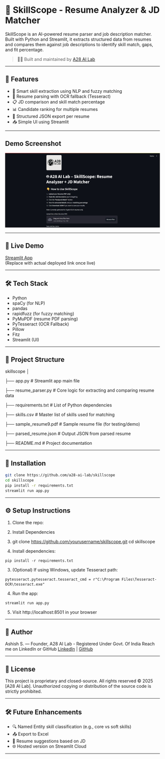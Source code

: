 # 📄 SkillScope - Resume Analyzer & JD Matcher

SkillScope is an AI-powered resume parser and job description matcher. Built with Python and Streamlit, it extracts structured data from resumes and compares them against job descriptions to identify skill match, gaps, and fit percentage.

> 👨‍💻 Built and maintained by [A28 AI Lab](https://github.com/a28-ai-lab)

---

## 🚀 Features

- 🧠 Smart skill extraction using NLP and fuzzy matching
- 📄 Resume parsing with OCR fallback (Tesseract)
- 📋 JD comparison and skill match percentage
- 📊 Candidate ranking for multiple resumes
- 🧾 Structured JSON export per resume
- 📥 Simple UI using Streamlit

---

## Demo Screenshot
![SkillScope UI](screenshot/SkillScope.jpeg)

---

## 🚀 Live Demo

[Streamlit App](https://share.streamlit.io/your-streamlit-url-here)  
(Replace with actual deployed link once live)

---

## 🛠 Tech Stack

- Python
- spaCy (for NLP)
- pandas
- rapidfuzz (for fuzzy matching)
- PyMuPDF (resume PDF parsing)
- PyTesseract (OCR Fallback)
- Pillow
- Fitz
- Streamlit (UI)

---
 
## 📂 Project Structure

skillscope 
│

├── app.py                  # Streamlit app main file

├── resume_parser.py        # Core logic for extracting and comparing resume data

├── requirements.txt        # List of Python dependencies

├── skills.csv              # Master list of skills used for matching

├── sample_resume9.pdf      # Sample resume file (for testing/demo)

├── parsed_resume.json      # Output JSON from parsed resume

├── README.md               # Project documentation

---

## 🔧 Installation

```bash
git clone https://github.com/a28-ai-lab/skillscope
cd skillscope
pip install -r requirements.txt
streamlit run app.py
```

---
## ⚙️ Setup Instructions

1. Clone the repo:
2.  Install Dependencies
3. git clone https://github.com/yourusername/skillscope.git cd skillscope

2. Install dependencies:
```
pip install -r requirements.txt
```

3. (Optional) If using Windows, update Tesseract path:
```
pytesseract.pytesseract.tesseract_cmd = r"C:\Program Files\Tesseract-OCR\tesseract.exe"
```
4. Run the app:

```
streamlit run app.py
```

5. Visit http://localhost:8501 in your browser


---

## 👤 Author

Ashish S. — Founder, A28 AI Lab - Registered Under Govt. Of India
Reach me on LinkedIn or GitHub
[LinkedIn](linkedin.com/in/ashish-sa-kumar) | [GitHub](github.com/ashishkumar-data)


---

## 🧠 License

This project is proprietary and closed-source.
All rights reserved © 2025 [A28 AI Lab].
Unauthorized copying or distribution of the source code is strictly prohibited.


---

## 🛠  Future Enhancements

- 🔍 Named Entity skill classification (e.g., core vs soft skills)
- 📤 Export to Excel
- 🧠 Resume suggestions based on JD
- 🌐 Hosted version on Streamlit Cloud

---
